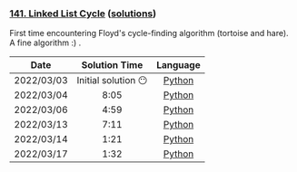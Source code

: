 ### [141. Linked List Cycle](https://leetcode.com/problems/linked-list-cycle/) ([solutions](https://github.com/pete-debiase/Comprog/blob/main/Solutions/141.%20Linked%20List%20Cycle/))
First time encountering Floyd's cycle-finding algorithm (tortoise and hare). A fine algorithm :) .

|    Date    |   Solution Time    |                                                              Language                                                              |
|:----------:|:------------------:|:----------------------------------------------------------------------------------------------------------------------------------:|
| 2022/03/03 | Initial solution 😶 |      [Python](https://github.com/pete-debiase/Comprog/blob/main/Solutions/141.%20Linked%20List%20Cycle/linked_list_cycle.py)       |
| 2022/03/04 |        8:05        | [Python](https://github.com/pete-debiase/Comprog/blob/main/Solutions/141.%20Linked%20List%20Cycle/linked_list_cycle_2022-03-04.py) |
| 2022/03/06 |        4:59        | [Python](https://github.com/pete-debiase/Comprog/blob/main/Solutions/141.%20Linked%20List%20Cycle/linked_list_cycle_2022-03-06.py) |
| 2022/03/13 |        7:11        | [Python](https://github.com/pete-debiase/Comprog/blob/main/Solutions/141.%20Linked%20List%20Cycle/linked_list_cycle_2022-03-13.py) |
| 2022/03/14 |        1:21        | [Python](https://github.com/pete-debiase/Comprog/blob/main/Solutions/141.%20Linked%20List%20Cycle/linked_list_cycle_2022-03-14.py) |
| 2022/03/17 |        1:32        | [Python](https://github.com/pete-debiase/Comprog/blob/main/Solutions/141.%20Linked%20List%20Cycle/linked_list_cycle_2022-03-17.py) |
